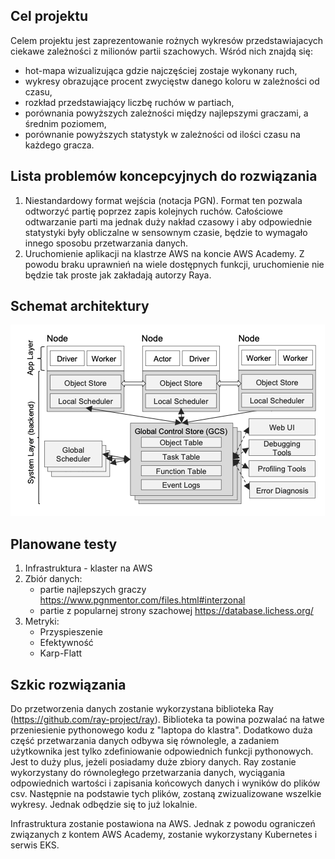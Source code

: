 ## Cel projektu
Celem projektu jest zaprezentowanie rożnych wykresów przedstawiajacych ciekawe zależności z milionów partii szachowych. Wśród nich znajdą się: 

- hot-mapa wizualizująca gdzie najczęściej zostaje wykonany ruch,
- wykresy obrazujące procent zwycięstw danego koloru w zależności od czasu,
- rozkład przedstawiający liczbę ruchów w partiach,
- porównania powyższych zależności między najlepszymi graczami, a średnim poziomem,
- porównanie powyższych statystyk w zależności od ilości czasu na każdego gracza.


## Lista problemów koncepcyjnych do rozwiązania
1) Niestandardowy format wejścia (notacja PGN). Format ten pozwala odtworzyć partię poprzez zapis kolejnych ruchów. Całościowe odtwarzanie parti ma jednak duży nakład czasowy i aby odpowiednie statystyki były obliczalne w sensownym czasie, będzie to wymagało innego sposobu przetwarzania danych. 
2) Uruchomienie aplikacji na klastrze AWS na koncie AWS Academy. Z powodu braku uprawnień na wiele dostępnych funkcji, uruchomienie nie będzie tak proste jak zakładają autorzy Raya. 

## Schemat architektury

![](/docs/images/architecture.png)

## Planowane testy
1) Infrastruktura - klaster na AWS
2) Zbiór danych:
    - partie najlepszych graczy https://www.pgnmentor.com/files.html#interzonal
    - partie z popularnej strony szachowej https://database.lichess.org/
3) Metryki:
    - Przyspieszenie
    - Efektywność
    - Karp-Flatt

## Szkic rozwiązania
 Do przetworzenia danych zostanie wykorzystana biblioteka Ray (https://github.com/ray-project/ray). Biblioteka ta powina pozwalać na łatwe przeniesienie pythonowego kodu z "laptopa do klastra". Dodatkowo duża część przetwarzania danych odbywa się równolegle, a zadaniem użytkownika jest tylko zdefiniowanie odpowiednich funkcji pythonowych. Jest to duży plus, jeżeli posiadamy duże zbiory danych. 
 Ray zostanie wykorzystany do równoległego przetwarzania danych, wyciągania odpowiednich wartości i zapisania końcowych danych i wyników do plików csv. Następnie na podstawie tych plików, zostaną zwizualizowane wszelkie wykresy. Jednak odbędzie się to już lokalnie.

 Infrastruktura zostanie postawiona na AWS. Jednak z powodu ograniczeń związanych z kontem AWS Academy, zostanie wykorzystany Kubernetes i serwis EKS. 
